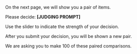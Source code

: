 On the next page, we will show you a pair of items.

Please decide: **[JUDGING PROMPT]**

Use the slider to indicate the strength of your decision.

After you submit your decision, you will be shown a new pair.

We are asking you to make 100 of these paired comparisons.